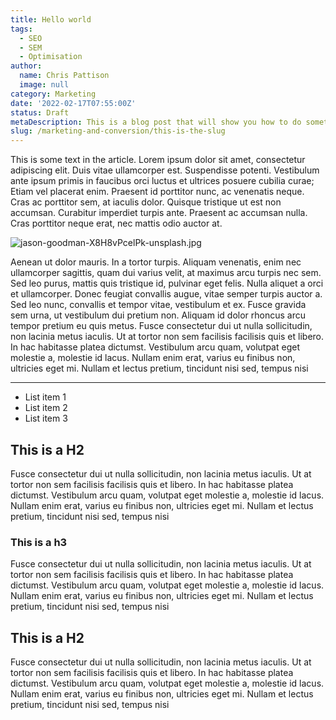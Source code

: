 ```yaml
---
title: Hello world
tags:
  - SEO
  - SEM
  - Optimisation
author:
  name: Chris Pattison
  image: null
category: Marketing
date: '2022-02-17T07:55:00Z'
status: Draft
metaDescription: This is a blog post that will show you how to do something amazing for your business, just take a look.
slug: /marketing-and-conversion/this-is-the-slug
---
```


This is some text in the article. Lorem ipsum dolor sit amet, consectetur adipiscing elit. Duis vitae ullamcorper est. Suspendisse potenti. Vestibulum ante ipsum primis in faucibus orci luctus et ultrices posuere cubilia curae; Etiam vel placerat enim. Praesent id porttitor nunc, ac venenatis neque. Cras ac porttitor sem, at iaculis dolor. Quisque tristique ut est non accumsan. Curabitur imperdiet turpis ante. Praesent ac accumsan nulla. Cras porttitor neque erat, nec mattis odio auctor at.

![jason-goodman-X8H8vPcelPk-unsplash.jpg](https://s3-us-west-2.amazonaws.com/secure.notion-static.com/7b3ae356-a9c2-41f4-8309-8eb69b1ce9d1/jason-goodman-X8H8vPcelPk-unsplash.jpg)

Aenean ut dolor mauris. In a tortor turpis. Aliquam venenatis, enim nec ullamcorper sagittis, quam dui varius velit, at maximus arcu turpis nec sem. Sed leo purus, mattis quis tristique id, pulvinar eget felis. Nulla aliquet a orci et ullamcorper. Donec feugiat convallis augue, vitae semper turpis auctor a. Sed leo nunc, convallis et tempor vitae, vestibulum et ex. Fusce gravida sem urna, ut vestibulum dui pretium non. Aliquam id dolor rhoncus arcu tempor pretium eu quis metus. Fusce consectetur dui ut nulla sollicitudin, non lacinia metus iaculis. Ut at tortor non sem facilisis facilisis quis et libero. In hac habitasse platea dictumst. Vestibulum arcu quam, volutpat eget molestie a, molestie id lacus. Nullam enim erat, varius eu finibus non, ultricies eget mi. Nullam et lectus pretium, tincidunt nisi sed, tempus nisi

---

- List item 1
- List item 2
- List item 3

## This is a H2

Fusce consectetur dui ut nulla sollicitudin, non lacinia metus iaculis. Ut at tortor non sem facilisis facilisis quis et libero. In hac habitasse platea dictumst. Vestibulum arcu quam, volutpat eget molestie a, molestie id lacus. Nullam enim erat, varius eu finibus non, ultricies eget mi. Nullam et lectus pretium, tincidunt nisi sed, tempus nisi

### This is a h3

Fusce consectetur dui ut nulla sollicitudin, non lacinia metus iaculis. Ut at tortor non sem facilisis facilisis quis et libero. In hac habitasse platea dictumst. Vestibulum arcu quam, volutpat eget molestie a, molestie id lacus. Nullam enim erat, varius eu finibus non, ultricies eget mi. Nullam et lectus pretium, tincidunt nisi sed, tempus nisi

## This is a H2

Fusce consectetur dui ut nulla sollicitudin, non lacinia metus iaculis. Ut at tortor non sem facilisis facilisis quis et libero. In hac habitasse platea dictumst. Vestibulum arcu quam, volutpat eget molestie a, molestie id lacus. Nullam enim erat, varius eu finibus non, ultricies eget mi. Nullam et lectus pretium, tincidunt nisi sed, tempus nisi
